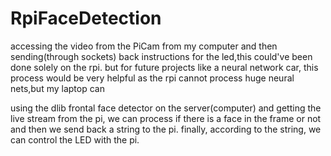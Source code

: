 # RpiFaceDetection
accessing the video from the PiCam from my computer and then sending(through sockets) back instructions for the led,this could've been done solely on the rpi. but for future projects like a neural network car, this process would be very helpful as the rpi cannot process huge neural nets,but my laptop can

using the dlib frontal face detector on the server(computer) and getting the live stream from the pi, we can process if there is a face in the frame or not and then we send back a string to the pi.
finally, according to the string, we can control the LED with the pi.
